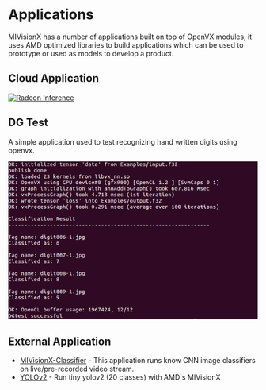 # Applications

MIVisionX has a number of applications built on top of OpenVX modules, it uses AMD optimized libraries to build applications which can be used to prototype or used as models to develop a product.

## Cloud Application

[![Radeon Inference](../docs/images/inferenceVideo.png)](http://www.youtube.com/watch?v=0GLmnrpMSYs)

## DG Test

A simple application used to test recognizing hand written digits using openvx.

![DGTest](../docs/images/DGtest.png)

## External Application
* [MIVisionX-Classifier](https://github.com/kiritigowda/MIVisionX-Classifier) - This application runs know CNN image classifiers on live/pre-recorded video stream.
* [YOLOv2](https://github.com/kiritigowda/YoloV2NCS) - Run tiny yolov2 (20 classes) with AMD's MIVisionX
